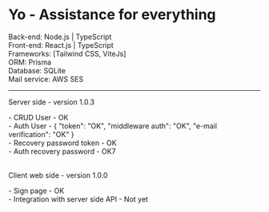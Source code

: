 # Yo - Assistance for everything

Back-end: Node.js | TypeScript<br>
Front-end: React.js | TypeScript<br>
Frameworks: [Tailwind CSS, ViteJs]<br>
ORM: Prisma<br>
Database: SQLite<br>
Mail service: AWS SES<hr>

<p>Server side - version 1.0.3</p>
- CRUD User - OK <br>
- Auth User - {
"token": "OK", 
"middleware auth": "OK", 
"e-mail verification": "OK"
}<br>
- Recovery password token - OK<br>
- Auth recovery password - OK7
<br><br>

<p>Client web side - version 1.0.0</p>
- Sign page - OK <br>
- Integration with server side API - Not yet
